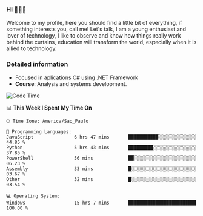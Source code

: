 


### Hi 🙋🏽‍♂️

Welcome to my profile, here you should find a little bit of everything, if something interests you, call me! Let's talk,
I am a young enthusiast and lover of technology, I like to observe and know how things really work behind the curtains, 
education will transform the world, especially when it is allied to technology.

### Detailed information
* Focused in aplications C# using .NET Framework
* **Course**: Analysis and systems development.

<!--START_SECTION:waka-->
![Code Time](http://img.shields.io/badge/Code%20Time-430%20hrs%2055%20mins-blue)

📊 **This Week I Spent My Time On** 

```text
🕑︎ Time Zone: America/Sao_Paulo

💬 Programming Languages: 
JavaScript               6 hrs 47 mins       ███████████░░░░░░░░░░░░░░   44.85 % 
Python                   5 hrs 43 mins       █████████░░░░░░░░░░░░░░░░   37.85 % 
PowerShell               56 mins             ██░░░░░░░░░░░░░░░░░░░░░░░   06.23 % 
Assembly                 33 mins             █░░░░░░░░░░░░░░░░░░░░░░░░   03.67 % 
Other                    32 mins             █░░░░░░░░░░░░░░░░░░░░░░░░   03.54 % 

💻 Operating System: 
Windows                  15 hrs 7 mins       █████████████████████████   100.00 % 
```


<!--END_SECTION:waka-->


